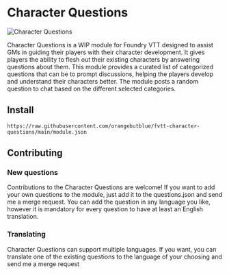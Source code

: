 # Character Questions

![Character Questions](https://imgur.com/uzyfzkm.png)

Character Questions is a WIP module for Foundry VTT designed to assist GMs in guiding their players with their character development. It gives players the ability to flesh out their existing characters by answering questions about them.
This module provides a curated list of categorized questions that can be to prompt discussions, helping the players develop and understand their characters better.
The module posts a random question to chat based on the different selected categories.

## Install

`https://raw.githubusercontent.com/orangebutblue/fvtt-character-questions/main/module.json`

## Contributing

### New questions
Contributions to the Character Questions are welcome! If you want to add your own questions to the module, just add it to the questions.json and send me a merge request. You can add the question in any language you like, however it is mandatory for every question to have at least an English translation.

### Translating
Character Questions can support multiple languages. If you want, you can translate one of the existing questions to the language of your choosing and send me a merge request

